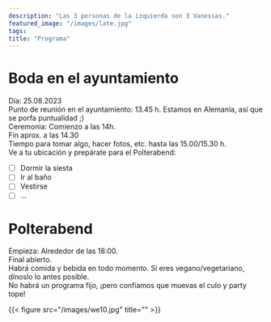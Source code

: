 ```yaml
---
description: "Las 3 personas de la izquierda son 3 Vanessas."
featured_image: "/images/late.jpg"
tags: 
title: "Programa"
---
```


# Boda en el ayuntamiento
Día: 25.08.2023  
Punto de reunión en el ayuntamiento: 13.45 h. Estamos en Alemania, así que se porfa puntualidad ;)    
Ceremonia: Comienzo a las 14h.  
Fin aprox. a las 14.30   
Tiempo para tomar algo, hacer fotos, etc. hasta las 15.00/15.30 h.   
Ve a tu ubicación y prepárate para el Polterabend:
- [ ] Dormir la siesta
- [ ] Ir al baño
- [ ] Vestirse
- [ ] ...

# Polterabend
Empieza: Alrededor de las 18:00.   
Final abierto.  
Habrá comida y bebida en todo momento. Si eres vegano/vegetariano, dínoslo lo antes posible.  
No habrá un programa fijo, ¡pero confiamos que muevas el culo y party tope!  

{{< figure src="/images/we10.jpg" title="" >}}
